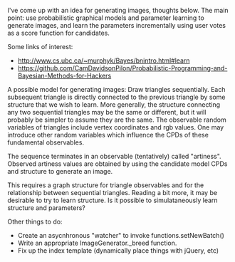 I've come up with an idea for generating images, thoughts below. The main point: use probabilistic graphical models and parameter learning to generate images, and learn the parameters incrementally using user votes as a score function for candidates.

Some links of interest:
* http://www.cs.ubc.ca/~murphyk/Bayes/bnintro.html#learn
* https://github.com/CamDavidsonPilon/Probabilistic-Programming-and-Bayesian-Methods-for-Hackers

A possible model for generating images: Draw triangles sequentially. Each subsequent triangle is directly connected to the previous triangle by some structure that we wish to learn. More generally, the structure connecting any two sequential triangles may be the same or different, but it will probably be simpler to assume they are the same. The observable random variables of triangles include vertex coordinates and rgb values. One may introduce other random variables which influence the CPDs of these fundamental observables.

The sequence terminates in an observable (tentatively) called "artiness". Observed artiness values are obtained by using the candidate model CPDs and structure to generate an image.

This requires a graph structure for triangle observables and for the relationship between sequential triangles. Reading a bit more, it may be desirable to try to learn structure. Is it possible to simulataneously learn structure and parameters?

Other things to do:
* Create an asycnhronous "watcher" to invoke functions.setNewBatch()
* Write an appropriate ImageGenerator._breed function.
* Fix up the index template (dynamically place things with jQuery, etc)

